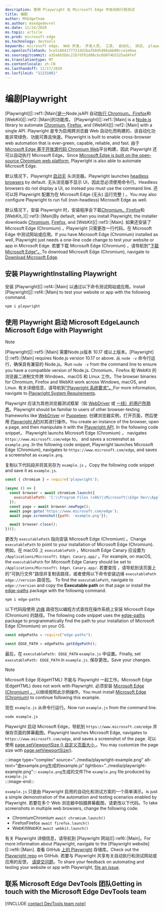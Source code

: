 ```yaml
---
description: 使用 Playwright 在 Microsoft Edge 中自动执行和测试
title: 编剧
author: MSEdgeTeam
ms.author: msedgedevrel
ms.date: 11/24/2020
ms.topic: article
ms.prod: microsoft-edge
ms.technology: devtools
keywords: microsoft edge， Web 开发， 开发人员， 工具， 自动化， 测试， playwright， 节点， javascript， npm
ms.openlocfilehash: 5ce51864177731dd1bafb845466abb00cce1e0aa
ms.sourcegitcommit: a35a6b5bbc21b7df61d08cbc6b074b5325ad4fef
ms.translationtype: MT
ms.contentlocale: zh-CN
ms.lasthandoff: 12/17/2020
ms.locfileid: "11231081"
---
```

# <span data-ttu-id="011d8-104">编剧</span><span class="sxs-lookup"><span data-stu-id="011d8-104">Playwright</span></span>  

<span data-ttu-id="011d8-105">[Playwright][|::ref1::|Main][是一][NodejsMain]Node.jsAPI 自动[执行 Chromium、Firefox][ChromiumHome]和[WebKit][|::ref2::|Main]的功能库。 [][FirefoxMain]</span><span class="sxs-lookup"><span data-stu-id="011d8-105">[Playwright][|::ref1::|Main] is a [Node.js][NodejsMain] library to automate [Chromium][ChromiumHome], [Firefox][FirefoxMain], and [WebKit][|::ref2::|Main] with a single API.</span></span>  <span data-ttu-id="011d8-106">Playwright 是专为启用跨浏览器 Web 自动化而构建的，该自动化功能非常绿色、功能可靠且快速。</span><span class="sxs-lookup"><span data-stu-id="011d8-106">Playwright is built to enable cross-browser web automation that is ever-green, capable, reliable, and fast.</span></span>  <span data-ttu-id="011d8-107">由于 [Microsoft Edge 基于开放源代码 Chromium Web][MicrosoftBlogsWindowsExperience20181206]平台构建，因此 Playwright 还可以自动执行 Microsoft Edge。</span><span class="sxs-lookup"><span data-stu-id="011d8-107">Since [Microsoft Edge is built on the open-source Chromium web platform][MicrosoftBlogsWindowsExperience20181206], Playwright is also able to automate Microsoft Edge.</span></span>  

<span data-ttu-id="011d8-108">默认情况下，Playwright [启动无][WikiHeadlessBrowser] 头浏览器。</span><span class="sxs-lookup"><span data-stu-id="011d8-108">Playwright launches [headless browsers][WikiHeadlessBrowser] by default.</span></span>  <span data-ttu-id="011d8-109">无头浏览器不显示 UI，因此您必须使用命令行。</span><span class="sxs-lookup"><span data-stu-id="011d8-109">Headless browsers do not display a UI, so instead you must use the command line.</span></span>  <span data-ttu-id="011d8-110">还可以将 Playwright 配置为在 Microsoft Edge (无头\) 运行完整 \) 。</span><span class="sxs-lookup"><span data-stu-id="011d8-110">You may also configure Playwright to run full \(non-headless\) Microsoft Edge as well.</span></span>  

<span data-ttu-id="011d8-111">默认情况下，安装 Playwright 时，安装程序会下载[Chromium、Firefox][ChromiumHome]和[][FirefoxMain][WebKit。][|::ref3::|Main]</span><span class="sxs-lookup"><span data-stu-id="011d8-111">By default, when you install Playwright, the installer downloads [Chromium][ChromiumHome], [Firefox][FirefoxMain], and [WebKit][|::ref3::|Main].</span></span>  <span data-ttu-id="011d8-112">如果还安装了 Microsoft Edge \(Chromium\) ，Playwright 只需更改一行代码，在 Microsoft Edge 中测试网站或应用。</span><span class="sxs-lookup"><span data-stu-id="011d8-112">If you have Microsoft Edge \(Chromium\) installed as well, Playwright just needs a one-line code change to test your website or app in Microsoft Edge.</span></span>  <span data-ttu-id="011d8-113">若要下载 Microsoft Edge \(Chromium\) ，请导航到"[下载 Microsoft Edge"。][MicrosoftEdgeDownload]</span><span class="sxs-lookup"><span data-stu-id="011d8-113">To download Microsoft Edge \(Chromium\), navigate to [Download Microsoft Edge][MicrosoftEdgeDownload].</span></span>  

## <span data-ttu-id="011d8-114">安装 Playwright</span><span class="sxs-lookup"><span data-stu-id="011d8-114">Installing Playwright</span></span>  

<span data-ttu-id="011d8-115">安装 [Playwright][|::ref4::|Main] 以通过以下命令测试网站或应用。</span><span class="sxs-lookup"><span data-stu-id="011d8-115">Install [Playwright][|::ref4::|Main] to test your website or app with the following command.</span></span>  

```shell
npm i playwright
```  

## <span data-ttu-id="011d8-116">使用 Playwright 启动 Microsoft Edge</span><span class="sxs-lookup"><span data-stu-id="011d8-116">Launch Microsoft Edge with Playwright</span></span>  

> [!NOTE]
> <span data-ttu-id="011d8-117">[Playwright][|::ref5::|Main] 需要Node.js版本 10.17 或以上版本。</span><span class="sxs-lookup"><span data-stu-id="011d8-117">[Playwright][|::ref5::|Main] requires Node.js version 10.17 or above.</span></span> <span data-ttu-id="011d8-118">从 `node -v` 命令行运行，确保具有兼容的 Node.js。</span><span class="sxs-lookup"><span data-stu-id="011d8-118">Run `node -v` from the command line to ensure you have a compatible version of Node.js.</span></span>  <span data-ttu-id="011d8-119">Chromium、Firefox 和 WebKit 的浏览器二进制文件跨 Windows、macOS 和 Linux 工作。</span><span class="sxs-lookup"><span data-stu-id="011d8-119">The browser binaries for Chromium, Firefox and WebKit work across Windows, macOS, and Linux.</span></span> <span data-ttu-id="011d8-120">有关详细信息，请导航到["Playwright 系统要求"。][PlaywrightSystemRequirements]</span><span class="sxs-lookup"><span data-stu-id="011d8-120">For more information, navigate to [Playwright System Requirements][PlaywrightSystemRequirements].</span></span>  

<span data-ttu-id="011d8-121">Playwright 应该为其他浏览器测试框架（如 [WebDriver][WebDriverChromiumMain] 或 [一线）的用户所熟悉][PuppeteerMain]。</span><span class="sxs-lookup"><span data-stu-id="011d8-121">Playwright should be familiar to users of other browser-testing frameworks like [WebDriver][WebDriverChromiumMain] or [Puppeteer][PuppeteerMain].</span></span>  <span data-ttu-id="011d8-122">创建浏览器实例，打开页面，然后使用 [Playwright API][PlaywrightAPIReference]对其进行操作。</span><span class="sxs-lookup"><span data-stu-id="011d8-122">You create an instance of the browser, open a page, and then manipulate it with the [Playwright API][PlaywrightAPIReference].</span></span>  <span data-ttu-id="011d8-123">In the following code snippet， Playwright launchs Microsoft Edge \(Chromium\) ， navigates `https://www.microsoft.com/edge` to， and saves a screenshot as `example.png` .</span><span class="sxs-lookup"><span data-stu-id="011d8-123">In the following code snippet, Playwright launches Microsoft Edge \(Chromium\), navigates to `https://www.microsoft.com/edge`, and saves a screenshot as `example.png`.</span></span>  

<span data-ttu-id="011d8-124">复制以下代码段并将其另存为 `example.js` 。</span><span class="sxs-lookup"><span data-stu-id="011d8-124">Copy the following code snippet and save it as `example.js`.</span></span>  

```javascript
const { chromium } = require('playwright');

(async () => {
  const browser = await chromium.launch({
    executablePath: 'C:\\Program Files (x86)\\Microsoft\\Edge Dev\\Application\\msedge.exe'
  });
  const page = await browser.newPage();
  await page.goto('https://www.microsoft.com/edge');
  await page.screenshot({path: 'example.png'});

  await browser.close();
})();
```  

<span data-ttu-id="011d8-125">更改为 `executablePath` 指向安装 Microsoft Edge \(Chromium\) 。</span><span class="sxs-lookup"><span data-stu-id="011d8-125">Change `executablePath` to point to your installation of Microsoft Edge \(Chromium\).</span></span>  <span data-ttu-id="011d8-126">例如，在 macOS 上 `executablePath` ，Microsoft Edge Canary 应设置为 `/Applications/Microsoft\ Edge\ Canary.app/` 。</span><span class="sxs-lookup"><span data-stu-id="011d8-126">For example, on macOS, the `executablePath` for Microsoft Edge Canary should be set to `/Applications/Microsoft\ Edge\ Canary.app/`.</span></span>  <span data-ttu-id="011d8-127">若要查找 ，请导航到该页面上的"可执行文件"路径并复制该路径，或者使用以下命令安装边缘 `executablePath` `edge://version` 路径包。  [][npmEdgePaths]</span><span class="sxs-lookup"><span data-stu-id="011d8-127">To find the `executablePath`, navigate to `edge://version` and copy the **Executable path** on that page or install the [edge-paths][npmEdgePaths] package with the following command.</span></span>  

```shell
npm i edge-paths
```  

<span data-ttu-id="011d8-128">以下代码段使用 [边缘][npmEdgePaths] 路径包以编程方式查找在操作系统上安装 Microsoft Edge \(Chromium\) 的路径。</span><span class="sxs-lookup"><span data-stu-id="011d8-128">The following code snippet uses the [edge-paths][npmEdgePaths] package to programmatically find the path to your installation of Microsoft Edge \(Chromium\) on your OS.</span></span>  

```javascript
const edgePaths = require("edge-paths");

const EDGE_PATH = edgePaths.getEdgePath();
```  

<span data-ttu-id="011d8-129">最后，在 `executablePath: EDGE_PATH` `example.js` 中设置。</span><span class="sxs-lookup"><span data-stu-id="011d8-129">Finally, set `executablePath: EDGE_PATH` in `example.js`.</span></span>  <span data-ttu-id="011d8-130">保存更改。</span><span class="sxs-lookup"><span data-stu-id="011d8-130">Save your changes.</span></span>  

> [!NOTE]
> <span data-ttu-id="011d8-131">Microsoft Edge \(EdgeHTML\) 不能与 Playwright 一起工作。</span><span class="sxs-lookup"><span data-stu-id="011d8-131">Microsoft Edge \(EdgeHTML\) does not work with Playwright.</span></span>  <span data-ttu-id="011d8-132">必须安装 [Microsoft Edge \(Chromium\) ， ][MicrosoftEdgeDownload] 以继续按照此示例操作。</span><span class="sxs-lookup"><span data-stu-id="011d8-132">You must install [Microsoft Edge \(Chromium\)][MicrosoftEdgeDownload] to continue following this example.</span></span>  

<span data-ttu-id="011d8-133">现在 `example.js` 从命令行运行。</span><span class="sxs-lookup"><span data-stu-id="011d8-133">Now run `example.js` from the command line.</span></span>  

```shell
node example.js
```  

<span data-ttu-id="011d8-134">Playwright 启动 Microsoft Edge，导航到 `https://www.microsoft.com/edge` 并保存页面的屏幕截图。</span><span class="sxs-lookup"><span data-stu-id="011d8-134">Playwright launches Microsoft Edge, navigates to `https://www.microsoft.com/edge`, and saves a screenshot of the page.</span></span>  <span data-ttu-id="011d8-135">可以使用 [page.setViewportSize () 自定义页面大小 ][PlaywrightAPIPageSetViewport]。</span><span class="sxs-lookup"><span data-stu-id="011d8-135">You may customize the page size with [page.setViewportSize()][PlaywrightAPIPageSetViewport].</span></span>  

:::image type="complex" source="../media/playwright-example.png" alt-text="由example.png生成的example.js" lightbox="../media/playwright-example.png":::
    <span data-ttu-id="011d8-137">`example.png`生成的文件</span><span class="sxs-lookup"><span data-stu-id="011d8-137">The `example.png` file produced by</span></span> `example.js`  
:::image-end:::  

`example.js` <span data-ttu-id="011d8-138">只是由 Playwright 启用的自动化和测试方案的一个简单演示。</span><span class="sxs-lookup"><span data-stu-id="011d8-138">is just a simple demonstration of the automation and testing scenarios enabled by Playwright.</span></span>  <span data-ttu-id="011d8-139">若要在多个 Web 浏览器中拍摄屏幕截图，请更改以下代码。</span><span class="sxs-lookup"><span data-stu-id="011d8-139">To take screenshots in multiple web browsers, change the following code.</span></span>  

*   <span data-ttu-id="011d8-140">Chromium</span><span class="sxs-lookup"><span data-stu-id="011d8-140">Chromium</span></span>  `await chromium.launch()`  
*   <span data-ttu-id="011d8-141">Firefox</span><span class="sxs-lookup"><span data-stu-id="011d8-141">Firefox</span></span>  `await firefox.launch()`  
*   <span data-ttu-id="011d8-142">WebKit</span><span class="sxs-lookup"><span data-stu-id="011d8-142">WebKit</span></span>  `await webkit.launch()`  

<span data-ttu-id="011d8-143">有关 Playwright 详细信息，请导航到 [Playwright 网站][|::ref6::|Main]。</span><span class="sxs-lookup"><span data-stu-id="011d8-143">For more information about Playwright, navigate to the [Playwright website][|::ref6::|Main].</span></span>  <span data-ttu-id="011d8-144">查看 GitHub  [上的 Playwright][PlaywrightRepo] 存储库。</span><span class="sxs-lookup"><span data-stu-id="011d8-144">Check out the  [Playwright repo][PlaywrightRepo] on GitHub.</span></span>  <span data-ttu-id="011d8-145">若要与 Playwright 共享有关自动执行和测试网站或应用的反馈， [请提交问题][PlaywrightRepoNewIssue]。</span><span class="sxs-lookup"><span data-stu-id="011d8-145">To share your feedback on automating and testing your website or app with Playwright, [file an issue][PlaywrightRepoNewIssue].</span></span>  

## <span data-ttu-id="011d8-146">联系 Microsoft Edge DevTools 团队</span><span class="sxs-lookup"><span data-stu-id="011d8-146">Getting in touch with the Microsoft Edge DevTools team</span></span>  

[!INCLUDE [contact DevTools team note](../devtools-guide-chromium/includes/contact-devtools-team-note.md)]  

<!-- links -->  

[WebdriverChromiumMain]: ../webdriver-chromium/index.md "WebDriver (Chromium) |Microsoft Docs"  
[PuppeteerMain]: ../puppeteer/index.md "百利器 |Microsoft Docs"  

[MicrosoftBlogsWindowsExperience20181206]: https://blogs.windows.com/windowsexperience/2018/12/06/microsoft-edge-making-the-web-better-through-more-open-source-collaboration "Microsoft Edge：通过更多开放源代码协作改善 Web |Microsoft 体验博客"  

[MicrosoftEdgeDownload]: https://microsoft.com/edge "下载 Microsoft Edge"  

[ChromiumHome]: https://www.chromium.org/Home "Chromium |Chromium 项目"  

[FirefoxMain]: https://www.mozilla.org/firefox "Mozilla Firefox"  

[NodejsMain]: https://nodejs.org "Node.js"  

[npmEdgePaths]: https://www.npmjs.com/package/edge-paths "edge-paths |npm"  

[PlaywrightMain]: https://playwright.dev "Playwright"  
[PlaywrightAPIReference]: https://playwright.dev#?path=docs/api.md "Playwright API 参考"  
[PlaywrightAPIPageSetViewport]: https://playwright.dev#?path=docs%2Fapi.md&q=pagesetviewportsizeviewportsize "page.setViewportSize (viewportSize) |Playwright API 参考"    
[PlaywrightSystemRequirements]: https://playwright.dev#?path=docs/intro.md&q=system-requirements "Playwright 系统要求"  

[PlaywrightRepo]: https://github.com/microsoft/playwright "Playwright |GitHub"  
[PlaywrightRepoNewIssue]: https://github.com/microsoft/playwright/issues/new/choose "Playwright 存储库的新问题 |GitHub"  

[WebKitMain]: https://webkit.org "WebKit"  

[WikiHeadlessBrowser]: https://en.wikipedia.org/wiki/Headless_browser "无头浏览器 |Wikipedia"  
